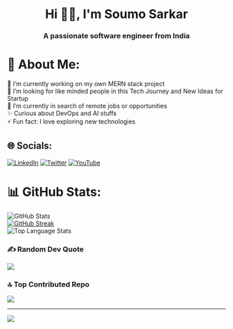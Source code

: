 <h1 align="center">Hi 👋🏻, I'm Soumo Sarkar</h1>
<h3 align="center">A passionate software engineer from India</h3>

# 💫 About Me:
🔭 I’m currently working on my own MERN stack project<br>🤝 I’m looking for like minded people in this Tech Journey and New Ideas for Startup<br>🌱 I’m currently in search of remote jobs or opportunities<br>✨ Curious about DevOps and AI stuffs<br>⚡ Fun fact: I love exploring new technologies


## 🌐 Socials:
[![LinkedIn](https://img.shields.io/badge/LinkedIn-%230077B5.svg?logo=linkedin&logoColor=white)](https://www.linkedin.com/in/soumo-sarkar/) [![Twitter](https://img.shields.io/badge/Twitter-%231DA1F2.svg?logo=Twitter&logoColor=white)](https://twitter.com/section_super) [![YouTube](https://img.shields.io/badge/YouTube-%23FF0000.svg?logo=YouTube&logoColor=white)](https://youtube.com/@UCwFBVUIYo9rnU_XiDq1PVVw) 


# 📊 GitHub Stats:
![GitHub Stats](https://github-readme-stats.vercel.app/api?username=SuperSection&show_icons=true&theme=radical)<br/>
[![GitHub Streak](https://github-readme-streak-stats.herokuapp.com?user=SuperSection&theme=radical)](https://git.io/streak-stats)<br/>
![Top Language Stats](https://github-readme-stats.vercel.app/api/top-langs/?username=SuperSection&layout=compact&theme=radical)

### ✍️ Random Dev Quote
![](https://quotes-github-readme.vercel.app/api?type=horizontal&theme=radical)

### 🔝 Top Contributed Repo
![](https://github-contributor-stats.vercel.app/api?username=SuperSection&limit=5&theme=dark&combine_all_yearly_contributions=true)

---
[![](https://visitcount.itsvg.in/api?id=SuperSection&icon=0&color=11)](https://visitcount.itsvg.in)
